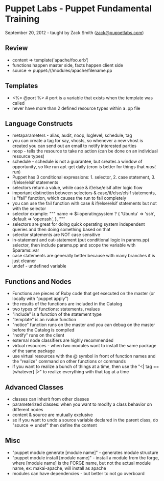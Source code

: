 Puppet Labs - Puppet Fundamental Training
=========================================

September 20, 2012 - taught by Zack Smith (zack@puppetlabs.com)

Review
------
* content => template('apache/foo.erb')
* functions happen master side, facts happen client side
* source => puppet:///modules/apache/filename.pp

Templates
---------
* <%= @port %>   # port is a variable that exists when the template was called
* never have more than 2 defined resource types within a .pp file


Language Constructs
-------------------
* metaparameters - alias, audit, noop, loglevel, schedule, tag
* you can create a tag for say, vhosts, so whenever a new vhost is created you
  can send out an email to notify interested parties
* noop - tells the resource to take no action (can be done on an individual
  resource types)
* schedule - schedule is not a guarantee, but creates a window of opportunity,
  so like run apt-get daily (cron is better for things that *must* run)
* Puppet has 3 conditional expressions: 1. selector, 2. case statement,
  3. if/else/elsif statements
* selectors return a value, while case & if/else/elsif alter logic flow
* important distinction between selectors & case/if/else/elsif statements, is
  "fail" function, which causes the run to fail completely
* you can use the fail function with case & if/else/elsif statements but not
  with the selector
* selector example:
  """
    name => $::operatingsystem ? {
      'Ubuntu' => 'ssh',
      default  => 'openssh',
    },
  """
* selectors are great for doing quick operating system independent queries and
  then doing something based on that
* selector statements are NOT case sensitive
* in-statement and out-statement (put conditional logic in params.pp) selector,
  then include params.pp and scope the variable with $params::var 
* case statements are generally better because with many branches it is just
  cleaner
* undef - undefined variable

Functions and Nodes
-------------------
* Functions are pieces of Ruby code that get executed on the master (or
  locally with "puppet apply")
* the results of the functions are included in the Catalog
* two types of functions: statements, rvalues
* "include" is a function of the statement type
* "template" is an rvalue function
* "notice" function runs on the master and you can debug on the master before the 
  Catalog is compiled
* "notify" runs on the client
* external node classifiers are highly recommended
* virtual resources - when two modules want to install the same package of 
  the same package
* use virtual resources with the @ symbol in front of function names and
  the "realize" command on other functions or commands
* if you want to realize a bunch of things at a time, then use the
  "<| tag == [whatever] |>" to realize everything with that tag at a time

Advanced Classes
----------------
* classes can inherit from other classes
* parameterized classes: when you want to modify a class behavior on different 
  nodes
* content & source are mutually exclusive
* so if you want to undo a source variable declared in the parent class,
  do "source => undef" then define the content

Misc
----
* "puppet module generate [module name]" - generates module structure
* "puppet module install [module name]" - install a module from the forge,
  where [module name] is the FORGE name, but not the actual module name,
  ex: makai-apache, will install as apache
* modules can have dependencies - but better to not go overboard

